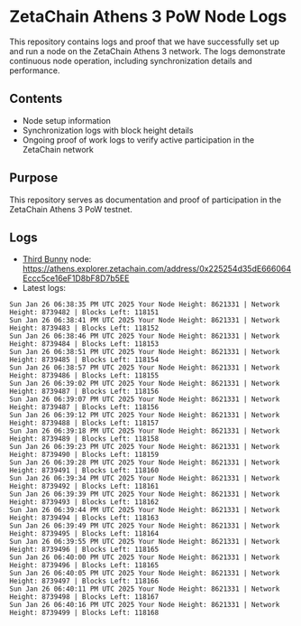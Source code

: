 # ZetaChain Athens 3 PoW Node Logs
This repository contains logs and proof that we have successfully set up and run a node on the ZetaChain Athens 3 network. The logs demonstrate continuous node operation, including synchronization details and performance.

## Contents
- Node setup information
- Synchronization logs with block height details
- Ongoing proof of work logs to verify active participation in the ZetaChain network

## Purpose
This repository serves as documentation and proof of participation in the ZetaChain Athens 3 PoW testnet.

## Logs

- [Third Bunny](https://thirdbunny.xyz/) node: https://athens.explorer.zetachain.com/address/0x225254d35dE666064Eccc5ce16eF1D8bF8D7b5EE
- Latest logs:
```
Sun Jan 26 06:38:35 PM UTC 2025 Your Node Height: 8621331 | Network Height: 8739482 | Blocks Left: 118151
Sun Jan 26 06:38:41 PM UTC 2025 Your Node Height: 8621331 | Network Height: 8739483 | Blocks Left: 118152
Sun Jan 26 06:38:46 PM UTC 2025 Your Node Height: 8621331 | Network Height: 8739484 | Blocks Left: 118153
Sun Jan 26 06:38:51 PM UTC 2025 Your Node Height: 8621331 | Network Height: 8739485 | Blocks Left: 118154
Sun Jan 26 06:38:57 PM UTC 2025 Your Node Height: 8621331 | Network Height: 8739486 | Blocks Left: 118155
Sun Jan 26 06:39:02 PM UTC 2025 Your Node Height: 8621331 | Network Height: 8739487 | Blocks Left: 118156
Sun Jan 26 06:39:07 PM UTC 2025 Your Node Height: 8621331 | Network Height: 8739487 | Blocks Left: 118156
Sun Jan 26 06:39:12 PM UTC 2025 Your Node Height: 8621331 | Network Height: 8739488 | Blocks Left: 118157
Sun Jan 26 06:39:18 PM UTC 2025 Your Node Height: 8621331 | Network Height: 8739489 | Blocks Left: 118158
Sun Jan 26 06:39:23 PM UTC 2025 Your Node Height: 8621331 | Network Height: 8739490 | Blocks Left: 118159
Sun Jan 26 06:39:28 PM UTC 2025 Your Node Height: 8621331 | Network Height: 8739491 | Blocks Left: 118160
Sun Jan 26 06:39:34 PM UTC 2025 Your Node Height: 8621331 | Network Height: 8739492 | Blocks Left: 118161
Sun Jan 26 06:39:39 PM UTC 2025 Your Node Height: 8621331 | Network Height: 8739493 | Blocks Left: 118162
Sun Jan 26 06:39:44 PM UTC 2025 Your Node Height: 8621331 | Network Height: 8739494 | Blocks Left: 118163
Sun Jan 26 06:39:49 PM UTC 2025 Your Node Height: 8621331 | Network Height: 8739495 | Blocks Left: 118164
Sun Jan 26 06:39:55 PM UTC 2025 Your Node Height: 8621331 | Network Height: 8739496 | Blocks Left: 118165
Sun Jan 26 06:40:00 PM UTC 2025 Your Node Height: 8621331 | Network Height: 8739496 | Blocks Left: 118165
Sun Jan 26 06:40:05 PM UTC 2025 Your Node Height: 8621331 | Network Height: 8739497 | Blocks Left: 118166
Sun Jan 26 06:40:11 PM UTC 2025 Your Node Height: 8621331 | Network Height: 8739498 | Blocks Left: 118167
Sun Jan 26 06:40:16 PM UTC 2025 Your Node Height: 8621331 | Network Height: 8739499 | Blocks Left: 118168
```
